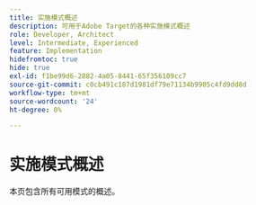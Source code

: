 ```yaml
---
title: 实施模式概述
description: 可用于Adobe Target的各种实施模式概述
role: Developer, Architect
level: Intermediate, Experienced
feature: Implementation
hidefromtoc: true
hide: true
exl-id: f1be99d6-2882-4a05-8441-65f356109cc7
source-git-commit: c0cb491c187d1981df79e71134b9905c4fd9dd8d
workflow-type: tm+mt
source-wordcount: '24'
ht-degree: 0%

---
```


# 实施模式概述

本页包含所有可用模式的概述。
